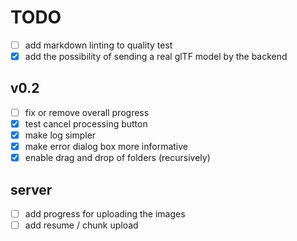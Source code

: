 # TODO

* [ ] add markdown linting to quality test
* [x] add the possibility of sending a real glTF model by the backend

## v0.2

* [ ] fix or remove overall progress
* [x] test cancel processing button
* [x] make log simpler
* [x] make error dialog box more informative
* [x] enable drag and drop of folders (recursively)

## server

* [ ] add progress for uploading the images
* [ ] add resume / chunk upload
